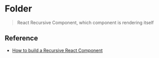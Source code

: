 # Folder

> React Recursive Component, which component is rendering itself

## Reference

- [How to build a Recursive React Component](https://youtu.be/6UU2Ey4KZr8?si=rzIiDpm-Brzilzbs)
